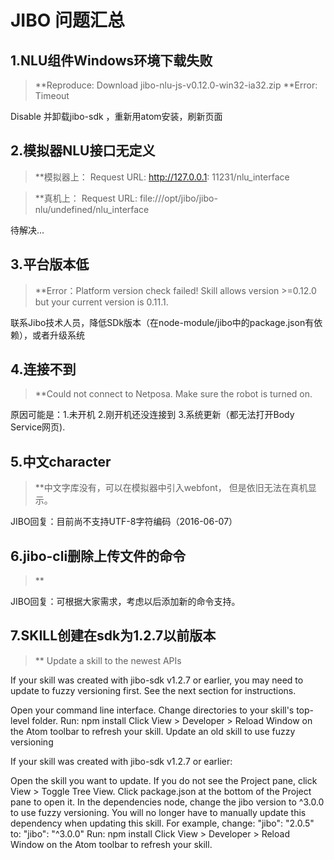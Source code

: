 # JIBO 问题汇总
## 1.NLU组件Windows环境下载失败 
>**Reproduce: Download jibo-nlu-js-v0.12.0-win32-ia32.zip
>**Error: Timeout

Disable 并卸载jibo-sdk ，重新用atom安装，刷新页面
## 2.模拟器NLU接口无定义
>**模拟器上： Request URL: http://127.0.0.1: 11231/nlu_interface

>**真机上： Request URL: file:///opt/jibo/jibo-nlu/undefined/nlu_interface

待解决...
## 3.平台版本低
>**Error：Platform version check failed! Skill allows version >=0.12.0 but your current version is 0.11.1.

联系Jibo技术人员，降低SDk版本（在node-module/jibo中的package.json有依赖），或者升级系统

## 4.连接不到
>**Could not connect to Netposa. Make sure the robot is turned on.

原因可能是：1.未开机 2.刚开机还没连接到 3.系统更新（都无法打开Body Service网页).
## 5.中文character
>**中文字库没有，可以在模拟器中引入webfont， 但是依旧无法在真机显示。

JIBO回复：目前尚不支持UTF-8字符编码（2016-06-07）
## 6.jibo-cli删除上传文件的命令
>**

JIBO回复：可根据大家需求，考虑以后添加新的命令支持。
## 7.SKILL创建在sdk为1.2.7以前版本
>**
Update a skill to the newest APIs

If your skill was created with jibo-sdk v1.2.7 or earlier, you may need to update to fuzzy versioning first. See the next section for instructions.

Open your command line interface.
Change directories to your skill's top-level folder.
Run: npm install
Click View > Developer > Reload Window on the Atom toolbar to refresh your skill.
Update an old skill to use fuzzy versioning

If your skill was created with jibo-sdk v1.2.7 or earlier:

Open the skill you want to update.
If you do not see the Project pane, click View > Toggle Tree View.
Click package.json at the bottom of the Project pane to open it.
In the dependencies node, change the jibo version to ^3.0.0 to use fuzzy versioning. You will no longer have to manually update this dependency when updating this skill.
For example, change: "jibo": "2.0.5" to: "jibo": "^3.0.0"
Run: npm install
Click View > Developer > Reload Window on the Atom toolbar to refresh your skill.



